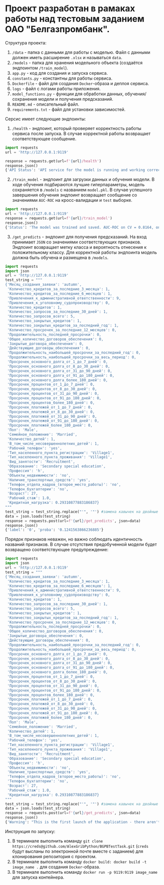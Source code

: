 # Проект разработан в рамаках работы над тестовым заданием ОАО "Белгазпромбанк".

Структура проекта:
1. `/data` - папка с данными для работы с моделью. Файл с данными должен иметь расширение `.xlsx` и называться `data`.
2. `/models` - папка для хранения модельного объекта (создаётся эндпоинтом `/train_model`).
3. `app.py` - код для создания и запуска сервиса.
4. `constants.py` - константны для работы сервиса.
5. `Dockerfile` - файл для создания `Docker`-образа и деплоя сервиса.
6. `logs` - файл с логами работы приложения.
7. `model_functions.py` - функции для обработки данных, обучения/сохранения модели  и получения предсказаний.
8. `README.md` - описательный файл.
9. `requirements.txt` - файл для установки зависимостей.

Серсис имеет следующие эндпоинты:

1. `/health` - эндпоинт, который проверяет корректность работы сервиса после запуска. В случае корректной работы возвращает соответствующее сообщение.
```python
import requests
url = 'http://127.0.0.1:9119'

response = requests.get(url=f'{url}/health')
response.json()
{'API Status': 'API service for the model is running and working correctly.'}
```
2. `/train_model` - эндпоинт для загрузки данных и обучения модели. В ходе обучения подбираются лучшие гиперпараметры, модель сохраняется в `/models` с названием `model.pkl`. В случае успешного завершения обучения эндпоинт возвращает сообщение со значениями `AUC-ROC` на кросс-валидации и `test` выборке.

```python
import requests
url = 'http://127.0.0.1:9119'
response = requests.get(url=f'{url}/train_model')
response.json()
{'Status': 'The model was trained and saved. AUC-ROC on CV = 0.8164, on test = 0.8665.'}
```
3. `/get_predicts` - эндпоинт для получения предсказаний. На вход принимает `JSON` со значениями соответствующих признаков. Эндпоинт возвращает метку класса и вероятность отнесения к положительному классу. Для корректной работы эндпоинта модель должна быть обучена и размещена в `/models`.

```python
import requests
import json
url = 'http://127.0.0.1:9119'
test_string = """
{'Месяц_создания_заявки': 'autumn',
 'Количество_кредитов_за_последние_3_месяцa': 1,
 'Количество_кредитов_за_последние_6_месяцев': 1,
 'Привлечения_к_административной_ответственности': 9,
 'Привлечения_к_уголовному_судопроизводству': 0,
 'Количество_кредитов': 1,
 'Количество_запросов_за_последние_30_дней': 1,
 'Количество_запросов_всего': 5,
 'Количество_закрытых_кредитов': 1,
 'Количество_закрытых_кредитов_за_последний_год': 1,
 'Количество_просрочек_за_последние_12_месяцев': 0,
 'Продолжительность_последней_просрочки': 0,
 'Общее_количество_договоров_обеспечения': 0,
 'Закрытые_договора_обеспечения': 0,
 'Действующие_договоры_обеспечения': 0,
 'Продолжительность_наибольшей_просрочки_за_последний_год': 0,
 'Продолжительность_наибольшей_просрочки_за_весь_период': 0,
 'Просрочек_основного_долга_от_1_до_7_дней': 0,
 'Просрочек_основного_долга_от_8_до_30_дней': 0,
 'Просрочек_основного_долга_от_31_до_90_дней': 0,
 'Просрочек_основного_долга_от_91_до_180_дней': 0,
 'Просрочек_основного_долга_более_180_дней': 0,
 'Просрочек_процентов_от_1_до_7_дней': 0,
 'Просрочек_процентов_от_8_до_30_дней': 0,
 'Просрочек_процентов_от_31_до_90_дней': 0,
 'Просрочек_процентов_от_91_до_180_дней': 0,
 'Просрочек_процентов_более_180_дней': 0,
 'Просрочек_платежей_от_1_до_7_дней': 0,
 'Просрочек_платежей_от_8_до_30_дней': 0,
 'Просрочек_платежей_от_31_до_90_дней': 0,
 'Просрочек_платежей_от_91_до_180_дней': 0,
 'Просрочек_платежей_более_180_дней': 0,
 'Пол': 'Male',
 'Семейное_положение': 'Married',
 'Количество_детей': 1,
 'В_том_числе_несовершеннолетних_детей': 1,
 'Рабочий_телефон': 'yes',
 'Тип_населенного_пункта_регистрации': 'Village1',
 'Тип_населенного_пункта_проживания': 'Village1',
 'Вид_занятости': 'Recruitment',
 'Образование': 'Secondary special education',
 'Профессия': 'h',
 'Объекты_недвижимости': 'no',
 'Наличие_транспортных_средств': 'yes',
 'Tелефон_отдела_кадров_(второе_место_работы)': 'no',
 'Телефон_бухгалтерии': 'no',
 'Возраст': 27,
 'Рабочий_стаж': 1.0,
 'Кредитная_нагрузка': 0.29310877883186837}
"""
test_string = test_string.replace("'", '"') #замена кавычек на двойные для json.loads
data = json.loads(test_string)
response = requests.post(url=f'{url}/get_predicts', json=data)
response.json()
{'label': '0', 'proba': '0.1241563866236885'}
```
Порядок признаков неважен, но важно соблюдать идентичность названий признаков. В случае отсутствия предобученной модели будет возвращено соответствующее предупреждение:

```python
import requests
import json
url = 'http://127.0.0.1:9119'
test_string = """
{'Месяц_создания_заявки': 'autumn',
 'Количество_кредитов_за_последние_3_месяцa': 1,
 'Количество_кредитов_за_последние_6_месяцев': 1,
 'Привлечения_к_административной_ответственности': 9,
 'Привлечения_к_уголовному_судопроизводству': 0,
 'Количество_кредитов': 1,
 'Количество_запросов_за_последние_30_дней': 1,
 'Количество_запросов_всего': 5,
 'Количество_закрытых_кредитов': 1,
 'Количество_закрытых_кредитов_за_последний_год': 1,
 'Количество_просрочек_за_последние_12_месяцев': 0,
 'Продолжительность_последней_просрочки': 0,
 'Общее_количество_договоров_обеспечения': 0,
 'Закрытые_договора_обеспечения': 0,
 'Действующие_договоры_обеспечения': 0,
 'Продолжительность_наибольшей_просрочки_за_последний_год': 0,
 'Продолжительность_наибольшей_просрочки_за_весь_период': 0,
 'Просрочек_основного_долга_от_1_до_7_дней': 0,
 'Просрочек_основного_долга_от_8_до_30_дней': 0,
 'Просрочек_основного_долга_от_31_до_90_дней': 0,
 'Просрочек_основного_долга_от_91_до_180_дней': 0,
 'Просрочек_основного_долга_более_180_дней': 0,
 'Просрочек_процентов_от_1_до_7_дней': 0,
 'Просрочек_процентов_от_8_до_30_дней': 0,
 'Просрочек_процентов_от_31_до_90_дней': 0,
 'Просрочек_процентов_от_91_до_180_дней': 0,
 'Просрочек_процентов_более_180_дней': 0,
 'Просрочек_платежей_от_1_до_7_дней': 0,
 'Просрочек_платежей_от_8_до_30_дней': 0,
 'Просрочек_платежей_от_31_до_90_дней': 0,
 'Просрочек_платежей_от_91_до_180_дней': 0,
 'Просрочек_платежей_более_180_дней': 0,
 'Пол': 'Male',
 'Семейное_положение': 'Married',
 'Количество_детей': 1,
 'В_том_числе_несовершеннолетних_детей': 1,
 'Рабочий_телефон': 'yes',
 'Тип_населенного_пункта_регистрации': 'Village1',
 'Тип_населенного_пункта_проживания': 'Village1',
 'Вид_занятости': 'Recruitment',
 'Образование': 'Secondary special education',
 'Профессия': 'h',
 'Объекты_недвижимости': 'no',
 'Наличие_транспортных_средств': 'yes',
 'Tелефон_отдела_кадров_(второе_место_работы)': 'no',
 'Телефон_бухгалтерии': 'no',
 'Возраст': 27,
 'Рабочий_стаж': 1.0,
 'Кредитная_нагрузка': 0.29310877883186837}
"""
test_string = test_string.replace("'", '"') #замена кавычек на двойные для json.loads
data = json.loads(test_string)
response = requests.post(url=f'{url}/get_predicts', json=data)
response.json()
{'Warning': "This is the first launch of the application - there aren't any model files in the app directory. You have to run the '/train_model' endpoint first of all to get pre-trained models to use."}
```

Инструкция по запуску:
1. В терминале выполнить команду `git clone https://creds@github.com/AlexGribPython/BGPBTestTask.git` (`creds` будут высланы по электронной почте вместе с заданием) для клонирования репозитория с проектом.
2. В терминале выполнить команду `docker build: docker build -t image_name .` для создания `Docker`-образа.
3. В терминале выполнить команду `docker run -p 9119:9119 image_name` для запуска контейнера.
